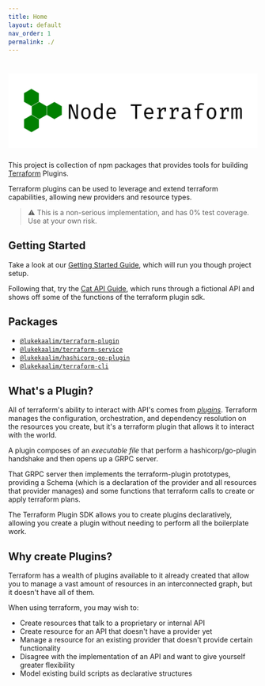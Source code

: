 ```yaml
---
title: Home
layout: default
nav_order: 1
permalink: ./
---
```


# ![Terraform Plugin Node SDK Logo](./logo.png "Node Terraform")

This project is collection of npm packages that provides tools for building [Terraform](https://www.terraform.io/) Plugins.

Terraform plugins can be used to leverage and extend terraform capabilities, allowing new providers and resource types.

> ⚠️ This is a non-serious implementation, and has 0% test coverage. Use at your own risk.

## Getting Started
Take a look at our [Getting Started Guide](./docs/getting-started), which will run you though project setup. 

Following that, try the [Cat API Guide](./docs/guides/CatSDK), which runs through a fictional API and shows off some of the functions of the terraform plugin sdk.

## Packages
 - [`@lukekaalim/terraform-plugin`](./terraform-plugin/README)
 - [`@lukekaalim/terraform-service`](./terraform-service/README)
 - [`@lukekaalim/hashicorp-go-plugin`](./hashicorp-go-plugin/README)
 - [`@lukekaalim/terraform-cli`](./terraform-cli/README)

## What's a Plugin?
All of terraform's ability to interact with API's comes from [_plugins_](https://www.terraform.io/docs/plugins/index.html). Terraform manages the configuration, orchestration, and dependency resolution on the resources you create, but it's a terraform plugin that allows it to interact with the world.

A plugin composes of an _executable file_ that perform a hashicorp/go-plugin handshake and then opens up a GRPC server.

That GRPC server then implements the terraform-plugin prototypes, providing a Schema (which is a declaration of the provider and all resources that provider manages) and some functions that terraform calls to create or apply terraform plans.

The Terraform Plugin SDK allows you to create plugins declaratively, allowing you create a plugin without needing to perform all the boilerplate work.

## Why create Plugins?
Terraform has a wealth of plugins available to it already created that allow you to manage a vast amount of resources in an interconnected graph, but it doesn't have all of them.

When using terraform, you may wish to:
- Create resources that talk to a proprietary or internal API
- Create resource for an API that doesn't have a provider yet
- Manage a resource for an existing provider that doesn't provide certain functionality
- Disagree with the implementation of an API and want to give yourself greater flexibility
- Model existing build scripts as declarative structures

